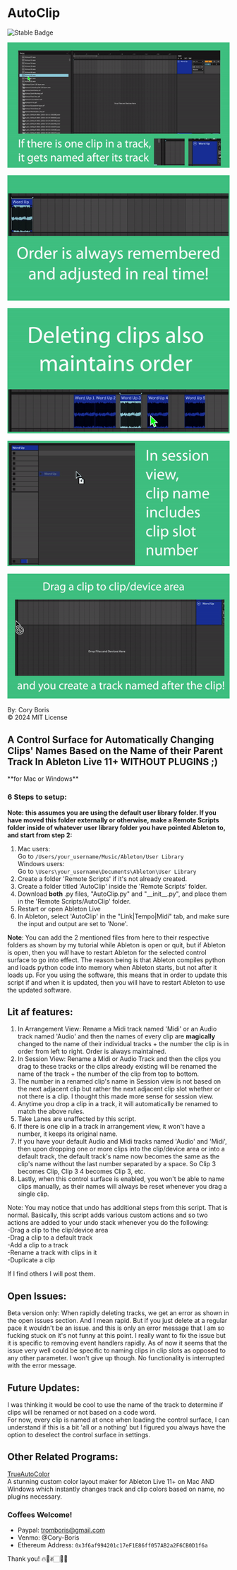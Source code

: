 # AutoClip

![Stable Badge](https://img.shields.io/badge/-stable-blue)  

![Single Clip](./assets/AutoClip_1.gif)  

![Order Maintained From Duplicate](./assets/AutoClip_2.gif)  

![Order Maintained From Delete](./assets/AutoClip_3.gif)  

![Session View Naming](./assets/AutoClip_4.gif)  

![Clip Creates Named Track](./assets/AutoClip_5.gif)  

By: Cory Boris  
© 2024 MIT License
## A Control Surface for Automatically Changing Clips' Names Based on the Name of their Parent Track In Ableton Live 11+ WITHOUT PLUGINS ;)

\*\*for Mac or Windows\*\*

### 6 Steps to setup:  
**Note: this assumes you are using the default user library folder. If you have moved this folder externally or otherwise, make a Remote Scripts folder inside of whatever user library folder you have pointed Ableton to, and start from step 2:**
1. Mac users:  
   Go to `/Users/your_username/Music/Ableton/User Library`  
   Windows users:  
   Go to `\Users\your_username\Documents\Ableton\User Library`
2. Create a folder 'Remote Scripts' if it's not already created.
3. Create a folder titled 'AutoClip' inside the 'Remote Scripts' folder.
4. Download **both** .py files, "AutoClip.py" and "\_\_init\_\_.py", and place them in the 'Remote Scripts/AutoClip' folder.
5. Restart or open Ableton Live
6. In Ableton, select 'AutoClip' in the "Link|Tempo|Midi" tab, and make sure the input and output are set to 'None'.

**Note**: You can add the 2 mentioned files from here to their respective folders as shown by my tutorial while Ableton is open or quit, but if Ableton is open, then you *will* have to restart Ableton for the selected control surface to go into effect. The reason being is that Ableton compiles python and loads python code into memory when Ableton starts, but not after it loads up. For you using the software, this means that in order to update this script if and when it is updated, then you will have to restart Ableton to use the updated software.

## Lit af features:
1. In Arrangement View: Rename a Midi track named 'Midi' or an Audio track named 'Audio' and then the names of every clip are **magically** changed to the name of their individual tracks + the number the clip is in order from left to right. Order is always maintained.  
2. In Session View: Rename a Midi or Audio Track and then the clips you drag to these tracks or the clips already existing will be renamed the name of the track + the number of the clip from top to bottom.  
3. The number in a renamed clip's name in Session view is not based on the next adjacent clip but rather the next adjacent clip slot whether or not there is a clip. I thought this made more sense for session view.  
4. Anytime you drop a clip in a track, it will automatically be renamed to match the above rules.  
5. Take Lanes are unaffected by this script.
6. If there is one clip in a track in arrangement view, it won't have a number, it keeps its original name.
7. If you have your default Audio and Midi tracks named 'Audio' and 'Midi', then upon dropping one or more clips into the clip/device area or into a default track, the default track's name now becomes the same as the clip's name without the last number separated by a space. So Clip 3 becomes Clip, Clip 3 4 becomes Clip 3, etc.
8. Lastly, when this control surface is enabled, you won't be able to name clips manually, as their names will always be reset whenever you drag a single clip.

Note: You may notice that undo has additional steps from this script. That is normal. Basically, this script adds various custom actions and so two actions are added to your undo stack whenever you do the following:  
-Drag a clip to the clip/device area  
-Drag a clip to a default track  
-Add a clip to a track  
-Rename a track with clips in it  
-Duplicate a clip  

If I find others I will post them.

## Open Issues:
Beta version only: When rapidly deleting tracks, we get an error as shown in the open issues section. And I mean rapid. But if you just delete at a regular pace it wouldn't be an issue. and this is only an error message that I am so fucking stuck on it's not funny at this point. I really want to fix the issue but it is specific to removing event handlers rapidly. As of now it seems that the issue very well could be specific to naming clips in clip slots as opposed to  any other parameter. I won't give up though.  No functionality is interrupted with the error message.  

## Future Updates:
I was thinking it would be cool to use the name of the track to determine if clips will be renamed or not based on a code word.  
For now, every clip is named at once when loading the control surface, I can understand if this is a bit 'all or a nothing' but I figured you always have the option to deselect the control surface in settings.  

## Other Related Programs:
<a href="https://coryboris.gumroad.com/l/TrueAutoColor">TrueAutoColor</a>  
A stunning custom color layout maker for Ableton Live 11+ on Mac AND Windows which instantly changes track and clip colors based on name, no plugins necessary.

### Coffees Welcome!
- Paypal: tromboris@gmail.com
- Venmo: @Cory-Boris
- Ethereum Address: `0x3f6af994201c17eF1E86ff057AB2a2F6CB0D1f6a`

Thank you! 🔥🥰✌🏻🙏🏻

